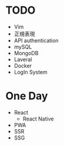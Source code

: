 # TODO

- Vim
- 正規表現
- API authentication
- mySQL
- MongoDB
- Laveral
- Docker
- LogIn System

# One Day

- React
    - React Native
- PWA
- SSR
- SSG
